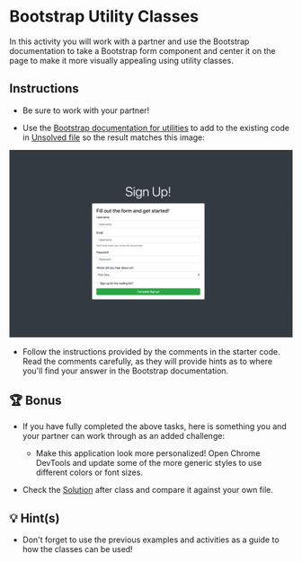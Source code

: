 # Bootstrap Utility Classes

In this activity you will work with a partner and use the Bootstrap documentation to take a Bootstrap form component and center it on the page to make it more visually appealing using utility classes.

## Instructions

* Be sure to work with your partner!

* Use the [Bootstrap documentation for utilities](https://getbootstrap.com/docs/4.5/getting-started/introduction/) to add to the existing code in [Unsolved file](./Unsolved/index.html) so the result matches this image:

![The solution shows the form is centered on the page with a dark background.](./solved-screenshot.png)

* Follow the instructions provided by the comments in the starter code. Read the comments carefully, as they will provide hints as to where you'll find your answer in the Bootstrap documentation.

## 🏆 Bonus

* If you have fully completed the above tasks, here is something you and your partner can work through as an added challenge:

  * Make this application look more personalized! Open Chrome DevTools and update some of the more generic styles to use different colors or font sizes.

* Check the [Solution](./Solved/index.html) after class and compare it against your own file.

## 💡 Hint(s)

* Don't forget to use the previous examples and activities as a guide to how the classes can be used!
